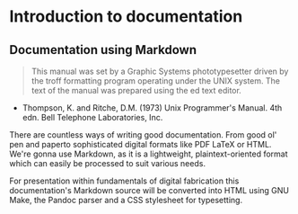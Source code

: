 # Introduction to documentation

## Documentation using Markdown

> This manual was set by a Graphic Systems phototypesetter driven by the troff formatting program operating under the UNIX system. The text of the manual was prepared using the ed text editor.
- Thompson, K. and Ritche, D.M. (1973) Unix Programmer's Manual. 4th edn. Bell Telephone Laboratories, Inc.

There are countless ways of writing good documentation. From good ol' pen and paperto sophisticated digital formats like PDF LaTeX or HTML. We're gonna use Markdown, as it is a lightweight, plaintext-oriented format which can easily be processed to suit various needs.

For presentation within fundamentals of digital fabrication this documentation's Markdown source will be converted into HTML using GNU Make, the Pandoc parser and a CSS stylesheet for typesetting.
